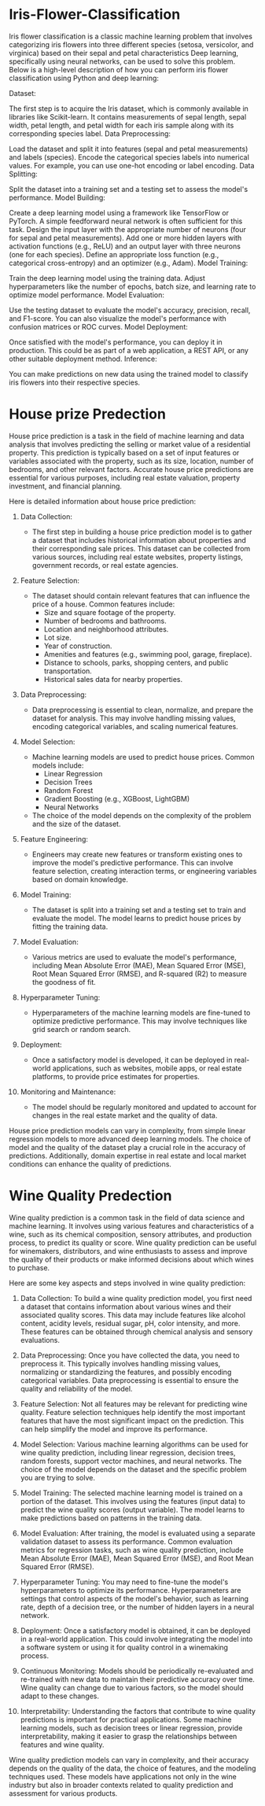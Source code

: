 # Iris-Flower-Classification
Iris flower classification is a classic machine learning problem that involves categorizing iris flowers into three different species (setosa, versicolor, and virginica) based on their sepal and petal characteristics
Deep learning, specifically using neural networks, can be used to solve this problem. Below is a high-level description of how you can perform iris flower classification using Python and deep learning:

Dataset:

The first step is to acquire the Iris dataset, which is commonly available in libraries like Scikit-learn. It contains measurements of sepal length, sepal width, petal length, and petal width for each iris sample along with its corresponding species label.
Data Preprocessing:

Load the dataset and split it into features (sepal and petal measurements) and labels (species).
Encode the categorical species labels into numerical values. For example, you can use one-hot encoding or label encoding.
Data Splitting:

Split the dataset into a training set and a testing set to assess the model's performance.
Model Building:

Create a deep learning model using a framework like TensorFlow or PyTorch. A simple feedforward neural network is often sufficient for this task.
Design the input layer with the appropriate number of neurons (four for sepal and petal measurements).
Add one or more hidden layers with activation functions (e.g., ReLU) and an output layer with three neurons (one for each species).
Define an appropriate loss function (e.g., categorical cross-entropy) and an optimizer (e.g., Adam).
Model Training:

Train the deep learning model using the training data.
Adjust hyperparameters like the number of epochs, batch size, and learning rate to optimize model performance.
Model Evaluation:

Use the testing dataset to evaluate the model's accuracy, precision, recall, and F1-score.
You can also visualize the model's performance with confusion matrices or ROC curves.
Model Deployment:

Once satisfied with the model's performance, you can deploy it in production.
This could be as part of a web application, a REST API, or any other suitable deployment method.
Inference:

You can make predictions on new data using the trained model to classify iris flowers into their respective species.

# House prize Predection
House price prediction is a task in the field of machine learning and data analysis that involves predicting the selling or market value of a residential property. This prediction is typically based on a set of input features or variables associated with the property, such as its size, location, number of bedrooms, and other relevant factors. Accurate house price predictions are essential for various purposes, including real estate valuation, property investment, and financial planning.

Here is detailed information about house price prediction:

1. Data Collection:
   - The first step in building a house price prediction model is to gather a dataset that includes historical information about properties and their corresponding sale prices. This dataset can be collected from various sources, including real estate websites, property listings, government records, or real estate agencies.

2. Feature Selection:
   - The dataset should contain relevant features that can influence the price of a house. Common features include:
     - Size and square footage of the property.
     - Number of bedrooms and bathrooms.
     - Location and neighborhood attributes.
     - Lot size.
     - Year of construction.
     - Amenities and features (e.g., swimming pool, garage, fireplace).
     - Distance to schools, parks, shopping centers, and public transportation.
     - Historical sales data for nearby properties.

3. Data Preprocessing:
   - Data preprocessing is essential to clean, normalize, and prepare the dataset for analysis. This may involve handling missing values, encoding categorical variables, and scaling numerical features.

4. Model Selection:
   - Machine learning models are used to predict house prices. Common models include:
     - Linear Regression
     - Decision Trees
     - Random Forest
     - Gradient Boosting (e.g., XGBoost, LightGBM)
     - Neural Networks
   - The choice of the model depends on the complexity of the problem and the size of the dataset.

5. Feature Engineering:
   - Engineers may create new features or transform existing ones to improve the model's predictive performance. This can involve feature selection, creating interaction terms, or engineering variables based on domain knowledge.

6. Model Training:
   - The dataset is split into a training set and a testing set to train and evaluate the model. The model learns to predict house prices by fitting the training data.

7. Model Evaluation:
   - Various metrics are used to evaluate the model's performance, including Mean Absolute Error (MAE), Mean Squared Error (MSE), Root Mean Squared Error (RMSE), and R-squared (R2) to measure the goodness of fit.

8. Hyperparameter Tuning:
   - Hyperparameters of the machine learning models are fine-tuned to optimize predictive performance. This may involve techniques like grid search or random search.

9. Deployment:
   - Once a satisfactory model is developed, it can be deployed in real-world applications, such as websites, mobile apps, or real estate platforms, to provide price estimates for properties.

10. Monitoring and Maintenance:
    - The model should be regularly monitored and updated to account for changes in the real estate market and the quality of data.

House price prediction models can vary in complexity, from simple linear regression models to more advanced deep learning models. The choice of model and the quality of the dataset play a crucial role in the accuracy of predictions. Additionally, domain expertise in real estate and local market conditions can enhance the quality of predictions.

# Wine Quality Predection

Wine quality prediction is a common task in the field of data science and machine learning. It involves using various features and characteristics of a wine, such as its chemical composition, sensory attributes, and production process, to predict its quality or score. Wine quality prediction can be useful for winemakers, distributors, and wine enthusiasts to assess and improve the quality of their products or make informed decisions about which wines to purchase.

Here are some key aspects and steps involved in wine quality prediction:

1. Data Collection: To build a wine quality prediction model, you first need a dataset that contains information about various wines and their associated quality scores. This data may include features like alcohol content, acidity levels, residual sugar, pH, color intensity, and more. These features can be obtained through chemical analysis and sensory evaluations.

2. Data Preprocessing: Once you have collected the data, you need to preprocess it. This typically involves handling missing values, normalizing or standardizing the features, and possibly encoding categorical variables. Data preprocessing is essential to ensure the quality and reliability of the model.

3. Feature Selection: Not all features may be relevant for predicting wine quality. Feature selection techniques help identify the most important features that have the most significant impact on the prediction. This can help simplify the model and improve its performance.

4. Model Selection: Various machine learning algorithms can be used for wine quality prediction, including linear regression, decision trees, random forests, support vector machines, and neural networks. The choice of the model depends on the dataset and the specific problem you are trying to solve.

5. Model Training: The selected machine learning model is trained on a portion of the dataset. This involves using the features (input data) to predict the wine quality scores (output variable). The model learns to make predictions based on patterns in the training data.

6. Model Evaluation: After training, the model is evaluated using a separate validation dataset to assess its performance. Common evaluation metrics for regression tasks, such as wine quality prediction, include Mean Absolute Error (MAE), Mean Squared Error (MSE), and Root Mean Squared Error (RMSE).

7. Hyperparameter Tuning: You may need to fine-tune the model's hyperparameters to optimize its performance. Hyperparameters are settings that control aspects of the model's behavior, such as learning rate, depth of a decision tree, or the number of hidden layers in a neural network.

8. Deployment: Once a satisfactory model is obtained, it can be deployed in a real-world application. This could involve integrating the model into a software system or using it for quality control in a winemaking process.

9. Continuous Monitoring: Models should be periodically re-evaluated and re-trained with new data to maintain their predictive accuracy over time. Wine quality can change due to various factors, so the model should adapt to these changes.

10. Interpretability: Understanding the factors that contribute to wine quality predictions is important for practical applications. Some machine learning models, such as decision trees or linear regression, provide interpretability, making it easier to grasp the relationships between features and wine quality.

Wine quality prediction models can vary in complexity, and their accuracy depends on the quality of the data, the choice of features, and the modeling techniques used. These models have applications not only in the wine industry but also in broader contexts related to quality prediction and assessment for various products.
